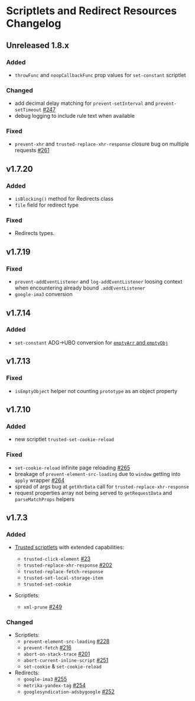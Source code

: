# Scriptlets and Redirect Resources Changelog

## Unreleased 1.8.x

### Added
- `throwFunc` and `noopCallbackFunc` prop values for `set-constant` scriptlet

### Changed

- add decimal delay matching for `prevent-setInterval` and `prevent-setTimeout` [#247](https://github.com/AdguardTeam/Scriptlets/issues/247)
- debug logging to include rule text when available

### Fixed

- `prevent-xhr` and `trusted-replace-xhr-response` closure bug on multiple requests [#261](https://github.com/AdguardTeam/Scriptlets/issues/261)

## v1.7.20

### Added

- `isBlocking()` method for Redirects class
- `file` field for redirect type

### Fixed

- Redirects types.

## v1.7.19

### Fixed

- `prevent-addEventListener` and `log-addEventListener` loosing context when encountering already bound `.addEventListener`
- `google-ima3` conversion

## v1.7.14

### Added

* `set-constant` ADG→UBO conversion for [`emptyArr` and `emptyObj`](https://github.com/uBlockOrigin/uBlock-issues/issues/2411)


## v1.7.13

### Fixed

* `isEmptyObject` helper not counting `prototype` as an object property

## v1.7.10

### Added

- new scriptlet `trusted-set-cookie-reload`

### Fixed

- `set-cookie-reload` infinite page reloading [#265](https://github.com/AdguardTeam/Scriptlets/issues/265)
- breakage of `prevent-element-src-loading` due to `window` getting into `apply` wrapper [#264](https://github.com/AdguardTeam/Scriptlets/issues/264)
- spread of args bug at `getXhrData` call for `trusted-replace-xhr-response`
- request properties array not being served to `getRequestData` and `parseMatchProps` helpers

## v1.7.3

### Added

- [Trusted scriptlets](./README.md#trusted-scriptlets) with extended capabilities:
    - `trusted-click-element` [#23](https://github.com/AdguardTeam/Scriptlets/issues/23)
    - `trusted-replace-xhr-response` [#202](https://github.com/AdguardTeam/Scriptlets/issues/202)
    - `trusted-replace-fetch-response`
    - `trusted-set-local-storage-item`
    - `trusted-set-cookie`

- Scriptlets:
    - `xml-prune` [#249](https://github.com/AdguardTeam/Scriptlets/issues/249)

### Changed

- Scriptlets:
  - `prevent-element-src-loading` [#228](https://github.com/AdguardTeam/Scriptlets/issues/228)
  - `prevent-fetch` [#216](https://github.com/AdguardTeam/Scriptlets/issues/216)
  - `abort-on-stack-trace` [#201](https://github.com/AdguardTeam/Scriptlets/issues/201)
  - `abort-current-inline-script` [#251](https://github.com/AdguardTeam/Scriptlets/issues/251)
  - `set-cookie` & `set-cookie-reload`
- Redirects:
  - `google-ima3` [#255](https://github.com/AdguardTeam/Scriptlets/issues/255)
  - `metrika-yandex-tag` [#254](https://github.com/AdguardTeam/Scriptlets/issues/254)
  - `googlesyndication-adsbygoogle` [#252](https://github.com/AdguardTeam/Scriptlets/issues/252)
